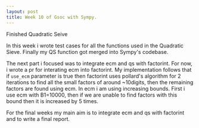 ```yaml
---
layout: post
title: Week 10 of Gsoc with Sympy.
---
```

Finished Quadratic Seive

In this week i wrote test cases for all the functions used in the Quadratic Sieve. Finally my QS function got merged into Sympy's codebase.

The next part i focused was to integrate ecm and qs with factorint. For now, i wrote a pr for
interating ecm into factorint. My implementation follows that if `use_ecm` parameter is true then factorint uses pollard's algorithm for 2 iterations to find all the small factors
of around ~10digits, then the remaining factors are found using ecm. In ecm i am using increasing bounds. First i use ecm with B1=10000, then if we are unable to find factors with
this bound then it is increased by 5 times.

For the final weeks my main aim is to integrate ecm and qs with factorint and to write a final report.
